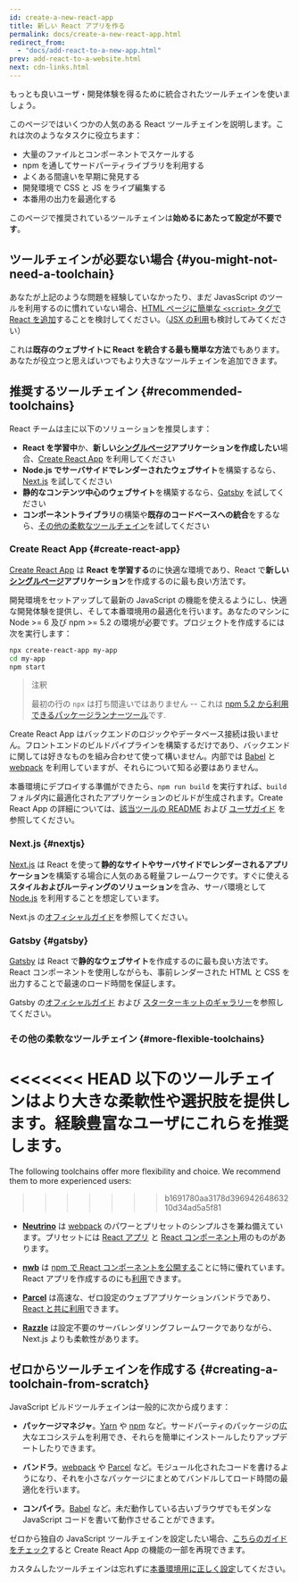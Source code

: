 ```yaml
---
id: create-a-new-react-app
title: 新しい React アプリを作る
permalink: docs/create-a-new-react-app.html
redirect_from:
  - "docs/add-react-to-a-new-app.html"
prev: add-react-to-a-website.html
next: cdn-links.html
---
```


もっとも良いユーザ・開発体験を得るために統合されたツールチェインを使いましょう。

このページではいくつかの人気のある React ツールチェインを説明します。これは次のようなタスクに役立ちます：

* 大量のファイルとコンポーネントでスケールする
* npm を通してサードパーティライブラリを利用する
* よくある間違いを早期に発見する
* 開発環境で CSS と JS をライブ編集する
* 本番用の出力を最適化する

このページで推奨されているツールチェインは**始めるにあたって設定が不要です**。

## ツールチェインが必要ない場合 {#you-might-not-need-a-toolchain}

あなたが上記のような問題を経験していなかったり、まだ JavasScript のツールを利用するのに慣れていない場合、[HTML ページに簡単な `<script>` タグで React を追加](/docs/add-react-to-a-website.html)することを検討してください。（[JSX の利用](/docs/add-react-to-a-website.html#optional-try-react-with-jsx)も検討してみてください）

これは**既存のウェブサイトに React を統合する最も簡単な方法**でもあります。あなたが役立つと思えばいつでもより大きなツールチェインを追加できます。

## 推奨するツールチェイン {#recommended-toolchains}

React チームは主に以下のソリューションを推奨します：

- **React を学習中**か、**新しい[シングルページ](/docs/glossary.html#single-page-application)アプリケーションを作成したい**場合、[Create React App](#create-react-app) を利用してください
- **Node.js でサーバサイドでレンダーされたウェブサイト**を構築するなら、[Next.js](#nextjs) を試してください
- **静的なコンテンツ中心のウェブサイト**を構築するなら、[Gatsby](#gatsby) を試してください
- **コンポーネントライブラリ**の構築や**既存のコードベースへの統合**をするなら、[その他の柔軟なツールチェイン](#more-flexible-toolchains)を試してください

### Create React App {#create-react-app}

[Create React App](https://github.com/facebookincubator/create-react-app) は **React を学習する**のに快適な環境であり、React で**新しい[シングルページ](/docs/glossary.html#single-page-application)アプリケーション**を作成するのに最も良い方法です。

開発環境をセットアップして最新の JavaScript の機能を使えるようにし、快適な開発体験を提供し、そして本番環境用の最適化を行います。あなたのマシンに Node >= 6 及び npm >= 5.2 の環境が必要です。プロジェクトを作成するには次を実行します：

```bash
npx create-react-app my-app
cd my-app
npm start
```

>注釈
>
>最初の行の `npx` は打ち間違いではありません -- これは [npm 5.2 から利用できるパッケージランナーツール](https://medium.com/@maybekatz/introducing-npx-an-npm-package-runner-55f7d4bd282b)です.

Create React App はバックエンドのロジックやデータベース接続は扱いません。フロントエンドのビルドパイプラインを構築するだけであり、バックエンドに関しては好きなものを組み合わせて使って構いません。内部では [Babel](https://babeljs.io/) と [webpack](https://webpack.js.org/) を利用していますが、それらについて知る必要はありません。

本番環境にデプロイする準備ができたら、`npm run build` を実行すれば、`build` フォルダ内に最適化されたアプリケーションのビルドが生成されます。Create React App の詳細については、[該当ツールの README](https://github.com/facebookincubator/create-react-app#create-react-app--) および [ユーザガイド](https://facebook.github.io/create-react-app/) を参照してください。

### Next.js {#nextjs}

[Next.js](https://nextjs.org/) は React を使って**静的なサイトやサーバサイドでレンダーされるアプリケーション**を構築する場合に人気のある軽量フレームワークです。すぐに使える**スタイルおよびルーティングのソリューション**を含み、サーバ環境として [Node.js](https://nodejs.org/) を利用することを想定しています。

Next.js の[オフィシャルガイド](https://nextjs.org/learn/)を参照してください。

### Gatsby {#gatsby}

[Gatsby](https://www.gatsbyjs.org/) は React で**静的なウェブサイト**を作成するのに最も良い方法です。React コンポーネントを使用しながらも、事前レンダーされた HTML と CSS を出力することで最速のロード時間を保証します。

Gatsby の[オフィシャルガイド](https://www.gatsbyjs.org/docs/) および [スターターキットのギャラリー](https://www.gatsbyjs.org/docs/gatsby-starters/)を参照してください。

### その他の柔軟なツールチェイン {#more-flexible-toolchains}

<<<<<<< HEAD
以下のツールチェインはより大きな柔軟性や選択肢を提供します。経験豊富なユーザにこれらを推奨します。
=======
The following toolchains offer more flexibility and choice. We recommend them to more experienced users:
>>>>>>> b1691780aa3178d39694264863210d34ad5a5f81

- **[Neutrino](https://neutrinojs.org/)** は [webpack](https://webpack.js.org/) のパワーとプリセットのシンプルさを兼ね備えています。プリセットには [React アプリ](https://neutrinojs.org/packages/react/) と [React コンポーネント](https://neutrinojs.org/packages/react-components/)用のものがあります。

- **[nwb](https://github.com/insin/nwb)** は [npm で React コンポーネントを公開する](https://github.com/insin/nwb/blob/master/docs/guides/ReactComponents.md#developing-react-components-and-libraries-with-nwb)ことに特に優れています。React アプリを作成するのにも[利用](https://github.com/insin/nwb/blob/master/docs/guides/ReactApps.md#developing-react-apps-with-nwb)できます。

- **[Parcel](https://parceljs.org/)** は高速な、ゼロ設定のウェブアプリケーションバンドラであり、[React と共に利用](https://parceljs.org/recipes.html#react)できます。

- **[Razzle](https://github.com/jaredpalmer/razzle)** は設定不要のサーバレンダリングフレームワークでありながら、Next.js よりも柔軟性があります。

## ゼロからツールチェインを作成する {#creating-a-toolchain-from-scratch}

JavaScript ビルドツールチェインは一般的に次から成ります：

* **パッケージマネジャ**。[Yarn](https://yarnpkg.com/) や [npm](https://www.npmjs.com/) など。サードパーティのパッケージの広大なエコシステムを利用でき、それらを簡単にインストールしたりアップデートしたりできます。

* **バンドラ**。[webpack](https://webpack.js.org/) や [Parcel](https://parceljs.org/) など。モジュール化されたコードを書けるようになり、それを小さなパッケージにまとめてバンドルしてロード時間の最適化を行います。

* **コンパイラ**。[Babel](https://babeljs.io/) など。未だ動作している古いブラウザでもモダンな JavaScript コードを書いて動作させることができます。

ゼロから独自の JavaScript ツールチェインを設定したい場合、[こちらのガイドをチェック](https://blog.usejournal.com/creating-a-react-app-from-scratch-f3c693b84658)すると Create React App の機能の一部を再現できます。

カスタムしたツールチェインは忘れずに[本番環境用に正しく設定](/docs/optimizing-performance.html#use-the-production-build)してください。
